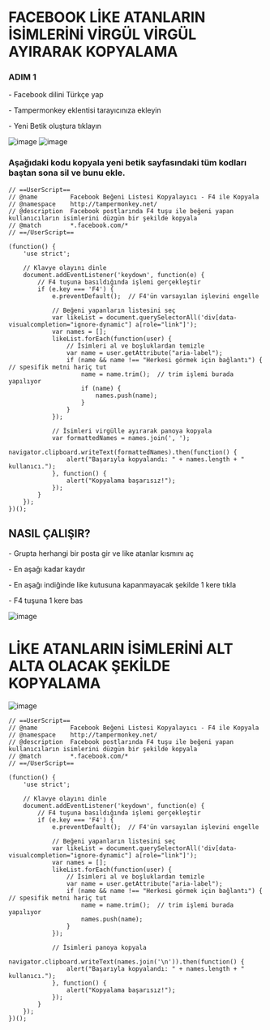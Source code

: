 # FACEBOOK LİKE ATANLARIN İSİMLERİNİ VİRGÜL VİRGÜL AYIRARAK KOPYALAMA

### ADIM 1

<p>- Facebook dilini Türkçe yap</p>
<p>- Tampermonkey eklentisi tarayıcınıza ekleyin</p>
<p>- Yeni Betik oluştura tıklayın</p>

![image](https://github.com/DenizKod/ARK-ISTEGI-IPTAL-ETME/assets/168285638/7e1b2696-803e-447a-ae3f-f7844a44d28f) ![image](https://github.com/DenizKod/Facebook-Gonderiye-Like-Atanlarin-Ismini-Kopyala/assets/168285638/75139f78-5bf0-4191-be69-c22be4a2602b)


### Aşağıdaki kodu kopyala yeni betik sayfasındaki tüm kodları baştan sona sil ve bunu ekle.
```
// ==UserScript==
// @name         Facebook Beğeni Listesi Kopyalayıcı - F4 ile Kopyala
// @namespace    http://tampermonkey.net/
// @description  Facebook postlarında F4 tuşu ile beğeni yapan kullanıcıların isimlerini düzgün bir şekilde kopyala
// @match        *.facebook.com/*
// ==/UserScript==

(function() {
    'use strict';

    // Klavye olayını dinle
    document.addEventListener('keydown', function(e) {
        // F4 tuşuna basıldığında işlemi gerçekleştir
        if (e.key === 'F4') {
            e.preventDefault();  // F4'ün varsayılan işlevini engelle

            // Beğeni yapanların listesini seç
            var likeList = document.querySelectorAll('div[data-visualcompletion="ignore-dynamic"] a[role="link"]');
            var names = [];
            likeList.forEach(function(user) {
                // İsimleri al ve boşluklardan temizle
                var name = user.getAttribute("aria-label");
                if (name && name !== "Herkesi görmek için bağlantı") {  // spesifik metni hariç tut
                    name = name.trim();  // trim işlemi burada yapılıyor
                    if (name) {
                        names.push(name);
                    }
                }
            });

            // İsimleri virgülle ayırarak panoya kopyala
            var formattedNames = names.join(', ');
            navigator.clipboard.writeText(formattedNames).then(function() {
                alert("Başarıyla kopyalandı: " + names.length + " kullanıcı.");
            }, function() {
                alert("Kopyalama başarısız!");
            });
        }
    });
})();
```
## NASIL ÇALIŞIR?

<p>- Grupta herhangi bir posta gir ve like atanlar kısmını aç</p>
<p>- En aşağı kadar kaydır</p>
<p>- En aşağı indiğinde like kutusuna kapanmayacak şekilde 1 kere tıkla</p>
<p>- F4 tuşuna 1 kere bas</p>

![image](https://github.com/DenizKod/Like-atanlari-kopyalama-1/assets/168285638/98702393-18e4-4093-8ae3-e339936bbde8)


# LİKE ATANLARIN İSİMLERİNİ ALT ALTA OLACAK ŞEKİLDE KOPYALAMA

![image](https://github.com/DenizKod/Facebook-Gonderiye-Like-Atanlarin-Ismini-Kopyala/assets/168285638/821cf9d7-4798-42f5-b8e6-26d15a0cb419)


```
// ==UserScript==
// @name         Facebook Beğeni Listesi Kopyalayıcı - F4 ile Kopyala
// @namespace    http://tampermonkey.net/
// @description  Facebook postlarında F4 tuşu ile beğeni yapan kullanıcıların isimlerini düzgün bir şekilde kopyala
// @match        *.facebook.com/*
// ==/UserScript==

(function() {
    'use strict';

    // Klavye olayını dinle
    document.addEventListener('keydown', function(e) {
        // F4 tuşuna basıldığında işlemi gerçekleştir
        if (e.key === 'F4') {
            e.preventDefault();  // F4'ün varsayılan işlevini engelle

            // Beğeni yapanların listesini seç
            var likeList = document.querySelectorAll('div[data-visualcompletion="ignore-dynamic"] a[role="link"]');
            var names = [];
            likeList.forEach(function(user) {
                // İsimleri al ve boşluklardan temizle
                var name = user.getAttribute("aria-label");
                if (name && name !== "Herkesi görmek için bağlantı") {  // spesifik metni hariç tut
                    name = name.trim();  // trim işlemi burada yapılıyor
                    names.push(name);
                }
            });

            // İsimleri panoya kopyala
            navigator.clipboard.writeText(names.join('\n')).then(function() {
                alert("Başarıyla kopyalandı: " + names.length + " kullanıcı.");
            }, function() {
                alert("Kopyalama başarısız!");
            });
        }
    });
})();
```
